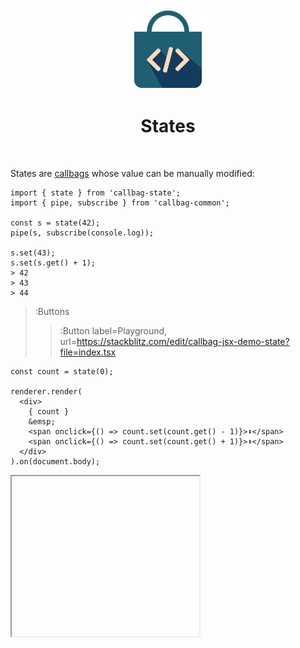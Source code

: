 <div align="center">
  <img src="/docs/assets/callbag-jsx.svg" width="128px"/>
  <h1>States</h1>
</div>

<br>

States are [callbags](/reactivity/callbags) whose value can be manually modified:

```tsx | --term ​
import { state } from 'callbag-state';
import { pipe, subscribe } from 'callbag-common';

const s = state(42);
pipe(s, subscribe(console.log));

s.set(43);
s.set(s.get() + 1);
> 42
> 43
> 44
```

> :Buttons
> > :Button label=Playground, url=https://stackblitz.com/edit/callbag-jsx-demo-state?file=index.tsx

```tsx
const count = state(0);

renderer.render(
  <div>
    { count }
    &emsp;
    <span onclick={() => count.set(count.get() - 1)}>⬇️</span>
    <span onclick={() => count.set(count.get() + 1)}>⬆️</span>
  </div>
).on(document.body);
```

<iframe height="256" deferred-src="https://callbag-jsx-demo-state-2.stackblitz.io/"/>

> :Buttons
> > :Button label=Playground, url=https://stackblitz.com/edit/callbag-jsx-demo-state-2

👉 You can use `.get()` method on any state to get its current value:
```tsx
console.log(s.get());
```

> ⚠️ **IMPORTANT** ⚠️
>
> Don't change state objects without changing references:
> ```ts
> const s = state([1, 2, 3, 4]);
>
> // 🚫 WRONG:
> /*~warn~*/s.get().push(5);/*~warn~*/              // --> no updates
>
> // ✅ CORRECT:
> s.set(s.get().concat([5]));
>
> // ✅ CORRECT:
> s.set([...s.get(), 5]);
>
> // ✅😎 CORRECT & COOL:
> s.sub(s.get().length).set(5); // @see [Substates](#substates)
> ```

<br>

---

<br>

## Substates

When you store objects or arrays inside a state, use `.sub()` to read/change their properties/indexes:

```tsx
const dude = state({
  name: 'John',
  age: 32,
  interests: [
    'programming',
    'painting',
  ]
});

renderer.render(
  <>
    Name:
    <input type='text' _state={dude.sub('name')}/>

    Age:
    <input type='number' _state={dude.sub('age')}/>

    Interests:
    <input type='text' _state={dude.sub('interests').sub(0)}/>
    <input type='text' _state={dude.sub('interests').sub(1)}/>

    <pre>{expr($ => JSON.stringify($(dude), null, 4))}</pre>
  </>
).on(document.body);
```

<iframe height="256" deferred-src="https://callbag-jsx-demo-substate.stackblitz.io/"/>

> :Buttons
> > :Button label=Playground, url=https://stackblitz.com/edit/callbag-jsx-demo-substate

☝️ `.sub()` also returns a state, so you can use `.get()`, `.set()` and `.sub()` on it recursively.

<br>

> [local_library](:Icon) **FURTHER READING**
>
> States are directly exported from [callbag-state](https://github.com/loreanvictor/callbag-state),
> with special integrations with inputs and lists. Checkout [docs of that library](https://github.com/loreanvictor/callbag-state)
> for more information.

<br><br>

> :ToCPrevNext

<br><br>

<div align="center">
  <img src="/docs/assets/callbag.svg" width="256px"/>
</div>